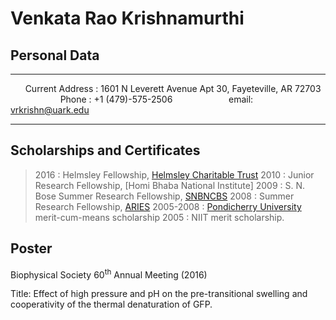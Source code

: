 **Venkata Rao Krishnamurthi**
==================



**Personal Data**
-------------


----------

&nbsp; &nbsp; &nbsp; Current Address : 1601 N Leverett Avenue Apt   30,  Fayeteville,  AR 72703
&emsp; &emsp; &emsp; &emsp; &nbsp; Phone : +1 (479)-575-2506
&emsp; &emsp; &emsp; &emsp;&emsp; email: [vrkrishn@uark.edu]()


----------

**Scholarships and Certificates**
-------------

>2016 : Helmsley Fellowship, [Helmsley Charitable Trust]
>2010 : Junior Research Fellowship, [Homi Bhaba National Institute]
>2009 : S. N. Bose Summer Research Fellowship, [SNBNCBS]
> 2008 : Summer Research Fellowship, [ARIES]
>2005-2008 : [Pondicherry University] merit-cum-means scholarship
>2005 : NIIT merit scholarship.

[ARIES]: http://www.aries.res.in/
[SNBNCBS]:http://newweb.bose.res.in/
[Pondicherry University]:http://www.pondiuni.edu.in/department/department-physics
[Helmsley Charitable Trust]:http://helmsleytrust.org/


**Poster**
-------------

Biophysical Society 60<sup>th</sup> Annual Meeting (2016)

Title: Effect of high pressure and pH on the pre-transitional swelling and cooperativity of the thermal denaturation of GFP.
